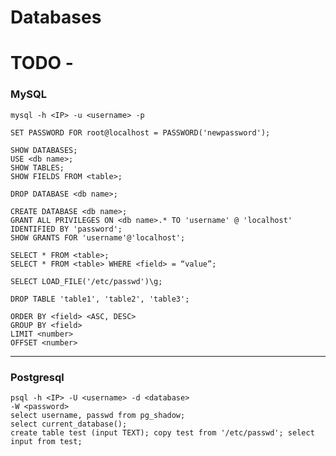 # Databases

# TODO -
### MySQL
```
mysql -h <IP> -u <username> -p
```
```
SET PASSWORD FOR root@localhost = PASSWORD('newpassword');
```
```
SHOW DATABASES;
USE <db name>;
SHOW TABLES;
SHOW FIELDS FROM <table>;
```
```
DROP DATABASE <db name>;
```
```
CREATE DATABASE <db name>;
GRANT ALL PRIVILEGES ON <db name>.* TO 'username' @ 'localhost' IDENTIFIED BY 'password';
SHOW GRANTS FOR 'username'@'localhost';
```
```
SELECT * FROM <table>;
SELECT * FROM <table> WHERE <field> = “value”;
```
```
SELECT LOAD_FILE('/etc/passwd')\g;
```
```
DROP TABLE 'table1', 'table2', 'table3';
```
```
ORDER BY <field> <ASC, DESC>
GROUP BY <field>
LIMIT <number>
OFFSET <number>
```
------------------------------------------------------------------------------------------------------

### Postgresql
```
psql -h <IP> -U <username> -d <database>
-W <password>
select username, passwd from pg_shadow;
select current_database();
create table test (input TEXT); copy test from '/etc/passwd'; select input from test;
```
